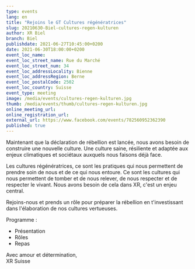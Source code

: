 ```yaml
---
type: events
lang: en
title: "Rejoins le GT Cultures régénératrices"
slug: 20210630-Biel-cultures-regen-kulturen
author: XR Biel
branch: Biel
publishdate: 2021-06-27T10:45:00+0200
date: 2021-06-30T18:00:00+0200
event_loc_name: 
event_loc_street_name: Rue du Marché
event_loc_street_num: 34
event_loc_addressLocality: Bienne
event_loc_addressRegion: Berne
event_loc_postalCode: 2502
event_loc_country: Suisse
event_type: meeting
image: /media/events/cultures-regen-kulturen.jpg
thumb: /media/events/thumb/cultures-regen-kulturen.jpg
online_meeting_url: 
online_registration_url: 
external_url: https://www.facebook.com/events/782560952362390
published: true
---
```

Maintenant que la déclaration de rébellion est lancée, nous avons besoin de construire une nouvelle culture. Une culture saine, résiliente et adaptée aux enjeux climatiques et sociétaux auxquels nous faisons déjà face.

Les cultures régénératrices, ce sont les pratiques qui nous permettent de prendre soin de nous et de ce qui nous entoure. Ce sont les cultures qui nous permettent de tomber et de nous relever, de nous respecter et de respecter le vivant. Nous avons besoin de cela dans XR, c'est un enjeu central.

Rejoins-nous et prends un rôle pour préparer la rébellion en t'investissant dans l'élaboration de nos cultures vertueuses.

Programme :
- Présentation
- Rôles
- Repas

Avec amour et détermination,\
XR Suisse
